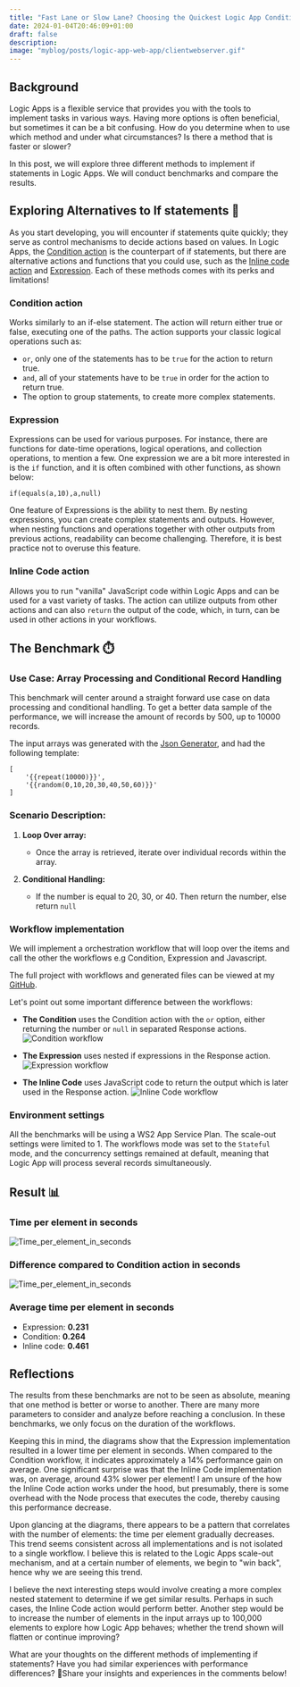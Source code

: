 ```yaml
---
title: "Fast Lane or Slow Lane? Choosing the Quickest Logic App Condition!🏎️" 
date: 2024-01-04T20:46:09+01:00
draft: false
description: 
image: "myblog/posts/logic-app-web-app/clientwebserver.gif"
---
```


## Background   
Logic Apps is a flexible service that provides you with the tools to implement tasks in various ways. Having more options is often beneficial, but sometimes it can be a bit confusing. How do you determine when to use which method and under what circumstances? Is there a method that is faster or slower?

In this post, we will explore three different methods to implement if statements in Logic Apps. We will conduct benchmarks and compare the results.

##  Exploring Alternatives to If statements 🏴󠁲󠁯󠁩󠁦󠁿
As you start developing, you will encounter if statements quite quickly; they serve as control mechanisms to decide actions based on values. In Logic Apps, the <a href="https://learn.microsoft.com/en-us/azure/logic-apps/logic-apps-control-flow-conditional-statement?tabs=consumption" target="_blank" rel="noopener noreferrer">Condition action</a> is the counterpart of if statements, but there are alternative actions and functions that you could use, such as the <a href="https://learn.microsoft.com/en-us/azure/logic-apps/logic-apps-add-run-inline-code?tabs=consumption" target="_blank" rel="noopener noreferrer">Inline code action</a> and <a href="https://learn.microsoft.com/en-us/azure/logic-apps/workflow-definition-language-functions-reference" target="_blank" rel="noopener noreferrer">Expression</a>. Each of these methods comes with its perks and limitations!

### Condition action
Works similarly to an if-else statement. The action will return either true or false, executing one of the paths. The action supports your classic logical operations such as:

- `or`, only one of the statements has to be `true` for the action to return true.
- `and`, all of your statements have to be `true` in order for the action to return true.
- The option to group statements, to create more complex statements.

### Expression
Expressions can be used for various purposes. For instance, there are functions for date-time operations, logical operations, and collection operations, to mention a few. One expression we are a bit more interested in is the `if` function, and it is often combined with other functions, as shown below:
```
if(equals(a,10),a,null)
```
One feature of Expressions is the ability to nest them. By nesting expressions, you can create complex statements and outputs. However, when nesting functions and operations together with other outputs from previous actions, readability can become challenging. Therefore, it is best practice not to overuse this feature.

### Inline Code action
Allows you to run "vanilla" JavaScript code within Logic Apps and can be used for a vast variety of tasks. The action can utilize outputs from other actions and can also `return` the output of the code, which, in turn, can be used in other actions in your workflows.

## The Benchmark ⏱️
### Use Case: Array Processing and Conditional Record Handling
This benchmark will center around a straight forward use case on data processing and conditional handling. To get a better data sample of the performance, we will increase the amount of records by 500, up to 10000 records. 

The input arrays was generated with the <a href="https://json-generator.com/" target="_blank" rel="noopener noreferrer">Json Generator</a>, and had the following template:
```
[
    '{{repeat(10000)}}',
    '{{random(0,10,20,30,40,50,60)}}'
]
```

### Scenario Description:
1. **Loop Over array:**
   - Once the array is retrieved, iterate over individual records within the array.

2. **Conditional Handling:**
   - If the number is equal to 20, 30, or 40. Then return the number, else return `null`

### Workflow implementation
We will implement a orchestration workflow that will loop over the items and call the other the workflows e.g Condition, Expression and Javascript. 

The full project with workflows and generated files can be viewed at my <a href="https://github.com/antonidag/logic-app-condition-vs-switch" target="_blank" rel="noopener noreferrer">GitHub</a>.

Let's point out some important difference between the workflows:

- __The Condition__ uses the Condition action with the `or` option, either returning the number or `null` in separated Response actions.
![Condition workflow](condition.png)

- __The Expression__ uses nested if expressions in the Response action.
![Expression workflow](compose.png)

- __The Inline Code__ uses JavaScript code to return the output which is later used in the Response action.
![Inline Code workflow](javascript.png)


### Environment settings
All the benchmarks will be using a WS2 App Service Plan. The scale-out settings were limited to 1. The workflows mode was set to the `Stateful` mode, and the concurrency settings remained at default, meaning that Logic App will process several records simultaneously.

## Result 📊

### Time per element in seconds
![Time_per_element_in_seconds](time_per_element.svg)
### Difference compared to Condition action in seconds
![Time_per_element_in_seconds](difference_to_condition.svg)

### Average time per element in seconds
- Expression: __0.231__
- Condition: __0.264__
- Inline code: __0.461__

## Reflections

The results from these benchmarks are not to be seen as absolute, meaning that one method is better or worse to another. There are many more parameters to consider and analyze before reaching a conclusion. In these benchmarks, we only focus on the duration of the workflows.

Keeping this in mind, the diagrams show that the Expression implementation resulted in a lower time per element in seconds. When compared to the Condition workflow, it indicates approximately a 14% performance gain on average. One significant surprise was that the Inline Code implementation was, on average, around 43% slower per element! I am unsure of the how the Inline Code action works under the hood, but presumably, there is some overhead with the Node process that executes the code, thereby causing this performance decrease.

Upon glancing at the diagrams, there appears to be a pattern that correlates with the number of elements: the time per element gradually decreases. This trend seems consistent across all implementations and is not isolated to a single workflow. I believe this is related to the Logic Apps scale-out mechanism, and at a certain number of elements, we begin to "win back", hence why we are seeing this trend.

I believe the next interesting steps would involve creating a more complex nested statement to determine if we get similar results. Perhaps in such cases, the Inline Code action would perform better. Another step would be to increase the number of elements in the input arrays up to 100,000 elements to explore how Logic App behaves; whether the trend shown will flatten or continue improving?

What are your thoughts on the different methods of implementing if statements? Have you had similar experiences with performance differences? 🤖Share your insights and experiences in the comments below!